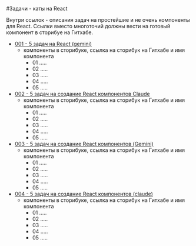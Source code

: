 #Задачи - каты на React

Внутри ссылок - описания задач на простейшие и не очень компоненты для React. Ссылки вместо многоточий должны вести на готовый компонент в сторибуе на Гитхабе.

- [001 - 5 задач на React (gemini)](001_katas/readme.md)
  - компоненты в сторибуке, ссылка на сторибук на Гитхабе и имя компонента
    - 01 .....
    - 02 .....
    - 03 .....
    - 04 .....
    - 05 .....
- [002 - 5 задач на создание React компонентов Claude](002_katas/readme.md)
    - компоненты в сторибуке, ссылка на сторибук на Гитхабе и имя компонента
        - 01 .....
        - 02 .....
        - 03 .....
        - 04 .....
        - 05 .....
- [003 - 5 задач на создание React компонентов (Gemini)](003_katas/readme.md)
    - компоненты в сторибуке, ссылка на сторибук на Гитхабе и имя компонента
        - 01 .....
        - 02 .....
        - 03 .....
        - 04 .....
        - 05 .....
- [004 - 5 задач на создание React компонентов (claude)](004_katas/readme.md)
    - компоненты в сторибуке, ссылка на сторибук на Гитхабе и имя компонента
        - 01 .....
        - 02 .....
        - 03 .....
        - 04 .....
        - 05 .....
